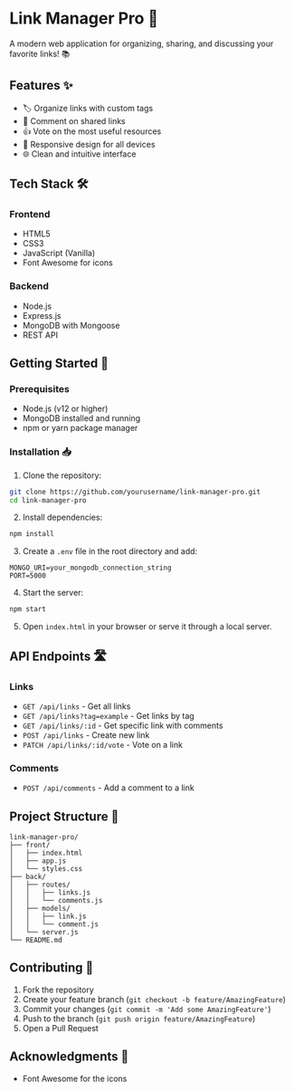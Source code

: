 # Link Manager Pro 🔗

A modern web application for organizing, sharing, and discussing your favorite links! 📚

## Features ✨

- 🏷️ Organize links with custom tags
- 💬 Comment on shared links
- 👍 Vote on the most useful resources
- 📱 Responsive design for all devices
- 🌐 Clean and intuitive interface

## Tech Stack 🛠️

### Frontend
- HTML5
- CSS3
- JavaScript (Vanilla)
- Font Awesome for icons

### Backend
- Node.js
- Express.js
- MongoDB with Mongoose
- REST API

## Getting Started 🚀

### Prerequisites
- Node.js (v12 or higher)
- MongoDB installed and running
- npm or yarn package manager

### Installation 📥

1. Clone the repository:
```bash
git clone https://github.com/yourusername/link-manager-pro.git
cd link-manager-pro
```

2. Install dependencies:
```bash
npm install
```

3. Create a `.env` file in the root directory and add:
```env
MONGO_URI=your_mongodb_connection_string
PORT=5000
```

4. Start the server:
```bash
npm start
```

5. Open `index.html` in your browser or serve it through a local server.

## API Endpoints 🛣️

### Links
- `GET /api/links` - Get all links
- `GET /api/links?tag=example` - Get links by tag
- `GET /api/links/:id` - Get specific link with comments
- `POST /api/links` - Create new link
- `PATCH /api/links/:id/vote` - Vote on a link

### Comments
- `POST /api/comments` - Add a comment to a link

## Project Structure 📁

```
link-manager-pro/
├── front/
│   ├── index.html
│   ├── app.js
│   └── styles.css
├── back/
│   ├── routes/
│   │   ├── links.js
│   │   └── comments.js
│   ├── models/
│   │   ├── link.js
│   │   └── comment.js
│   └── server.js
└── README.md
```

## Contributing 🤝

1. Fork the repository
2. Create your feature branch (`git checkout -b feature/AmazingFeature`)
3. Commit your changes (`git commit -m 'Add some AmazingFeature'`)
4. Push to the branch (`git push origin feature/AmazingFeature`)
5. Open a Pull Request

## Acknowledgments 🙏

- Font Awesome for the icons